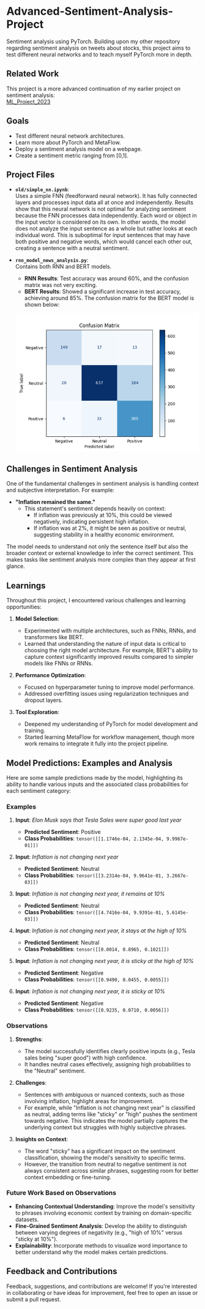 # Advanced-Sentiment-Analysis-Project

Sentiment analysis using PyTorch. Building upon my other repository regarding sentiment analysis on tweets about stocks, this project aims to test different neural networks and to teach myself PyTorch more in depth. 

## Related Work
This project is a more advanced continuation of my earlier project on sentiment analysis:  
[ML_Project_2023](https://github.com/MariusBoda/ML_Project_2023)

## Goals
- Test different neural network architectures.
- Learn more about PyTorch and MetaFlow.
- Deploy a sentiment analysis model on a webpage.
- Create a sentiment metric ranging from [0,1].

## Project Files

- **`old/simple_nn.ipynb`**:  
  Uses a simple FNN (feedforward neural network). It has fully connected layers and processes input data all at once and independently. Results show that this neural network is not optimal for analyzing sentiment because the FNN processes data independently. Each word or object in the input vector is considered on its own. In other words, the model does not analyze the input sentence as a whole but rather looks at each individual word. This is suboptimal for input sentences that may have both positive and negative words, which would cancel each other out, creating a sentence with a neutral sentiment.

- **`rnn_model_news_analysis.py`**:  
  Contains both RNN and BERT models.  
  - **RNN Results**: Test accuracy was around 60%, and the confusion matrix was not very exciting.  
  - **BERT Results**: Showed a significant increase in test accuracy, achieving around 85%. The confusion matrix for the BERT model is shown below:

  ![Confusion Matrix](confusion_matrix.png)

## Challenges in Sentiment Analysis
One of the fundamental challenges in sentiment analysis is handling context and subjective interpretation. For example:

- **"Inflation remained the same."**  
  - This statement's sentiment depends heavily on context:  
    - If inflation was previously at 10%, this could be viewed negatively, indicating persistent high inflation.  
    - If inflation was at 2%, it might be seen as positive or neutral, suggesting stability in a healthy economic environment.  

The model needs to understand not only the sentence itself but also the broader context or external knowledge to infer the correct sentiment. This makes tasks like sentiment analysis more complex than they appear at first glance.

## Learnings
Throughout this project, I encountered various challenges and learning opportunities:  
1. **Model Selection**:  
   - Experimented with multiple architectures, such as FNNs, RNNs, and transformers like BERT.  
   - Learned that understanding the nature of input data is critical to choosing the right model architecture. For example, BERT's ability to capture context significantly improved results compared to simpler models like FNNs or RNNs.

2. **Performance Optimization**:  
   - Focused on hyperparameter tuning to improve model performance.  
   - Addressed overfitting issues using regularization techniques and dropout layers.  

3. **Tool Exploration**:  
   - Deepened my understanding of PyTorch for model development and training.  
   - Started learning MetaFlow for workflow management, though more work remains to integrate it fully into the project pipeline.

## Model Predictions: Examples and Analysis

Here are some sample predictions made by the model, highlighting its ability to handle various inputs and the associated class probabilities for each sentiment category:

### Examples
1. **Input**: *Elon Musk says that Tesla Sales were super good last year*  
   - **Predicted Sentiment**: Positive  
   - **Class Probabilities**: `tensor([[1.1746e-04, 2.1345e-04, 9.9967e-01]])`

2. **Input**: *Inflation is not changing next year*  
   - **Predicted Sentiment**: Neutral  
   - **Class Probabilities**: `tensor([[3.2314e-04, 9.9641e-01, 3.2667e-03]])`

3. **Input**: *Inflation is not changing next year, it remains at 10%*  
   - **Predicted Sentiment**: Neutral  
   - **Class Probabilities**: `tensor([[4.7416e-04, 9.9391e-01, 5.6145e-03]])`

4. **Input**: *Inflation is not changing next year, it stays at the high of 10%*  
   - **Predicted Sentiment**: Neutral  
   - **Class Probabilities**: `tensor([[0.0014, 0.8965, 0.1021]])`

5. **Input**: *Inflation is not changing next year, it is sticky at the high of 10%*  
   - **Predicted Sentiment**: Negative  
   - **Class Probabilities**: `tensor([[0.9490, 0.0455, 0.0055]])`

6. **Input**: *Inflation is not changing next year, it is sticky at 10%*  
   - **Predicted Sentiment**: Negative  
   - **Class Probabilities**: `tensor([[0.9235, 0.0710, 0.0056]])`

### Observations
1. **Strengths**:
   - The model successfully identifies clearly positive inputs (e.g., Tesla sales being "super good") with high confidence.
   - It handles neutral cases effectively, assigning high probabilities to the "Neutral" sentiment.

2. **Challenges**:
   - Sentences with ambiguous or nuanced contexts, such as those involving inflation, highlight areas for improvement.
   - For example, while "Inflation is not changing next year" is classified as neutral, adding terms like "sticky" or "high" pushes the sentiment towards negative. This indicates the model partially captures the underlying context but struggles with highly subjective phrases.

3. **Insights on Context**:
   - The word "sticky" has a significant impact on the sentiment classification, showing the model's sensitivity to specific terms.
   - However, the transition from neutral to negative sentiment is not always consistent across similar phrases, suggesting room for better context embedding or fine-tuning.

### Future Work Based on Observations
- **Enhancing Contextual Understanding**: Improve the model's sensitivity to phrases involving economic context by training on domain-specific datasets.  
- **Fine-Grained Sentiment Analysis**: Develop the ability to distinguish between varying degrees of negativity (e.g., "high of 10%" versus "sticky at 10%").  
- **Explainability**: Incorporate methods to visualize word importance to better understand why the model makes certain predictions.

## Feedback and Contributions
Feedback, suggestions, and contributions are welcome! If you're interested in collaborating or have ideas for improvement, feel free to open an issue or submit a pull request.